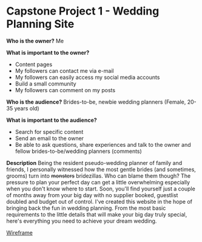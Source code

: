 # Capstone Project 1 - Wedding Planning Site


**Who is the owner?**
Me

**What is important to the owner?**
- Content pages
- My followers can contact me via e-mail
- My followers can easily access my social media accounts
- Build a small community
- My followers can comment on my posts


**Who is the audience?**
Brides-to-be, newbie wedding planners (Female, 20-35 years old)

**What is important to the audience?**
- Search for specific content
- Send an email to the owner
- Be able to ask questions, share experiences and talk to the owner and fellow brides-to-be/wedding planners (comments)

**Description**
Being the resident pseudo-wedding planner of family and friends, I personally witnessed how the most gentle brides (and sometimes, grooms) turn into <s>monsters</s> bridezillas. Who can blame them though? The pressure to plan your perfect day can get a little overwhelming especially when you don't know where to start. Soon, you'll find yourself just a couple of months away from your big day with no supplier booked, guestlist doubled and budget out of control. I've created this website in the hope of bringing back the fun in wedding planning. From the most basic requirements to the little details that will make your big day truly special, here's everything you need to achieve your dream wedding.

[Wireframe](https://drive.google.com/open?id=1w1BLCP9OGwjz8Q0vsMcZu4aTXiGXEjHq)